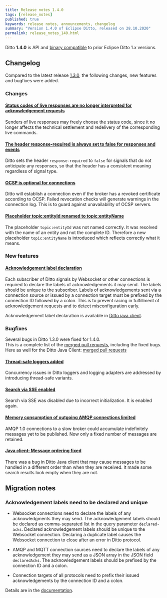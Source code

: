 ```yaml
---
title: Release notes 1.4.0
tags: [release_notes]
published: true
keywords: release notes, announcements, changelog
summary: "Version 1.4.0 of Eclipse Ditto, released on 28.10.2020"
permalink: release_notes_140.html
---
```


Ditto **1.4.0** is API and [binary compatible](https://github.com/eclipse/ditto/blob/master/documentation/src/main/resources/architecture/DADR-0005-semantic-versioning.md)
to prior Eclipse Ditto 1.x versions.

## Changelog

Compared to the latest release [1.3.0](release_notes_130.html), the following changes, new features and
bugfixes were added.


### Changes

#### [Status codes of live responses are no longer interpreted for acknowledgement requests](https://github.com/eclipse/ditto/pull/833)

Senders of live responses may freely choose the status code, since it no longer affects the technical settlement and redelivery of the corresponding live commands.

#### [The header response-required is always set to false for responses and events](https://github.com/eclipse/ditto/pull/850)

Ditto sets the header `response-required` to `false` for signals that do not anticipate any responses,
so that the header has a consistent meaning regardless of signal type.

#### [OCSP is optional for connections](https://github.com/eclipse/ditto/pull/854)

Ditto will establish a connection even if the broker has a revoked certificate according to OCSP.
Failed revocation checks will generate warnings in the connection log.
This is to guard against unavailability of OCSP servers.

#### [Placeholder topic:entityId renamed to topic:entityName](https://github.com/eclipse/ditto/pull/859)

The placeholder `topic:entityId`  was not named correctly. It was resolved with the
name of an entity and not the complete ID. Therefore a new placeholder
`topic:entityName` is introduced which reflects correctly what it means.

### New features

#### [Acknowledgement label declaration](https://github.com/eclipse/ditto/issues/792)

Each subscriber of Ditto signals by Websocket or other connections is required to declare the labels of acknowledgements
it may send. The labels should be unique to the subscriber. Labels of acknowledgements sent via a connection source or
issued by a connection target must be prefixed by the connection ID followed by a colon. This is to prevent racing in
fulfillment of acknowledgement requests and to detect misconfiguration early.

Acknowledgement label declaration is available in [Ditto java client](https://github.com/eclipse/ditto-clients/pull/98).

### Bugfixes

Several bugs in Ditto 1.3.0 were fixed for 1.4.0.<br/>
This is a complete list of the 
[merged pull requests](https://github.com/eclipse/ditto/pulls?q=is%3Apr+milestone%3A1.4.0), including the fixed bugs.<br/>
Here as well for the Ditto Java Client: [merged pull requests](https://github.com/eclipse/ditto-clients/pulls?q=is%3Apr+milestone%3A1.4.0)

#### [Thread-safe loggers added](https://github.com/eclipse/ditto/issues/773)

Concurrency issues in Ditto loggers and logging adapters are addressed by introducing thread-safe variants.

#### [Search via SSE enabled](https://github.com/eclipse/ditto/issues/822)

Search via SSE was disabled due to incorrect initialization. It is enabled again.

#### [Memory consumption of outgoing AMQP connections limited](https://github.com/eclipse/ditto/pull/853)

AMQP 1.0 connections to a slow broker could accumulate indefinitely messages yet to be published.
Now only a fixed number of messages are retained.

#### [Java client: Message ordering fixed](https://github.com/eclipse/ditto-clients/pull/97)

There was a bug in Ditto Java client that may cause messages to be handled in a different order
than when they are received. It made some search results look empty when they are not.

## Migration notes

### Acknowledgement labels need to be declared and unique

- Websocket connections need to declare the labels of any acknowledgments they may send.
  The acknowledgement labels should be declared as comma-separated list in the query parameter `declared-acks`.
  Declared acknowledgement labels should be unique to the Websocket connection. Declaring a duplicate label
  causes the Websocket connection to close after an error in Ditto protocol.

- AMQP and MQTT connection sources need to declare the labels of any acknowledgement they may send as a JSON array
  in the JSON field `declaredAcks`. The acknowledgement labels should be prefixed by the connection ID and a colon.

- Connection targets of all protocols need to prefix their issued acknowledgements by the connection ID and a colon.

Details are in the [documentation](basic-acknowledgements.html#issuing-acknowledgements).
